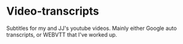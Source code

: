 # Video-transcripts
Subtitles for my and JJ's youtube videos.
Mainly either Google auto transcripts, or WEBVTT that I've worked up.
